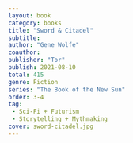 ```yaml
---
layout: book
category: books
title: "Sword & Citadel"
subtitle: 
author: "Gene Wolfe"
coauthor:
publisher: "Tor"
publish: 2021-08-10
total: 415
genre: Fiction
series: "The Book of the New Sun"
order: 3-4
tag: 
 - Sci-Fi + Futurism
 - Storytelling + Mythmaking
cover: sword-citadel.jpg
---
```

